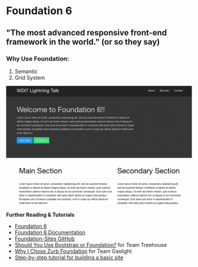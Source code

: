 # Foundation 6


## "The most advanced responsive front-end framework in the world." (or so they say)

### Why Use Foundation:

1. Semantic
2. Grid System

![Screenshot](images/screenshot.png)

<b>Further Reading & Tutorials</b>

* [Foundation 6](http://foundation.zurb.com/)
* [Foundation 6 Documentation](http://foundation.zurb.com/sites/docs/)
* [Foundation-Sites GitHub](https://github.com/zurb/foundation-sites)
* [Should You Use Bootstrap or Foundation?](http://blog.teamtreehouse.com/use-bootstrap-or-foundation) for Team Treehouse
* [Why I Chose Zurb Foundation](https://teamgaslight.com/blog/why-i-chose-zurb-foundation) for Team Gaslight
* [Step-by-step tutorial for building a basic site](https://www.youtube.com/watch?v=2QcpR6cHpnk&list=PL6oNLEZTnXsg2f3scFapWJsjywyMKpsF9&index=1)
